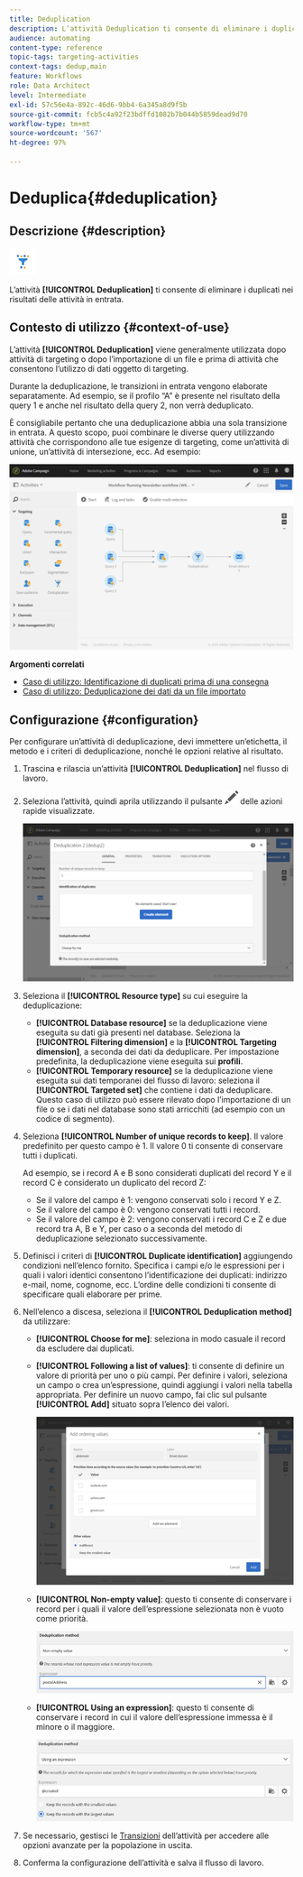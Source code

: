 ```yaml
---
title: Deduplication
description: L’attività Deduplication ti consente di eliminare i duplicati nei risultati delle attività in entrata.
audience: automating
content-type: reference
topic-tags: targeting-activities
context-tags: dedup,main
feature: Workflows
role: Data Architect
level: Intermediate
exl-id: 57c56e4a-892c-46d6-9bb4-6a345a8d9f5b
source-git-commit: fcb5c4a92f23bdffd1082b7b044b5859dead9d70
workflow-type: tm+mt
source-wordcount: '567'
ht-degree: 97%

---
```


# Deduplica{#deduplication}

## Descrizione {#description}

![](assets/deduplication.png)

L’attività **[!UICONTROL Deduplication]** ti consente di eliminare i duplicati nei risultati delle attività in entrata.

## Contesto di utilizzo {#context-of-use}

L’attività **[!UICONTROL Deduplication]** viene generalmente utilizzata dopo attività di targeting o dopo l’importazione di un file e prima di attività che consentono l’utilizzo di dati oggetto di targeting.

Durante la deduplicazione, le transizioni in entrata vengono elaborate separatamente. Ad esempio, se il profilo “A” è presente nel risultato della query 1 e anche nel risultato della query 2, non verrà deduplicato.

È consigliabile pertanto che una deduplicazione abbia una sola transizione in entrata. A questo scopo, puoi combinare le diverse query utilizzando attività che corrispondono alle tue esigenze di targeting, come un’attività di unione, un’attività di intersezione, ecc. Ad esempio:

![](assets/dedup_bonnepratique.png)

**Argomenti correlati**

* [Caso di utilizzo: Identificazione di duplicati prima di una consegna](../../automating/using/identifying-duplicated-before-delivery.md)
* [Caso di utilizzo: Deduplicazione dei dati da un file importato](../../automating/using/deduplicating-data-imported-file.md)

## Configurazione {#configuration}

Per configurare un’attività di deduplicazione, devi immettere un’etichetta, il metodo e i criteri di deduplicazione, nonché le opzioni relative al risultato.

1. Trascina e rilascia un’attività **[!UICONTROL Deduplication]** nel flusso di lavoro.
1. Seleziona l’attività, quindi aprila utilizzando il pulsante ![](assets/edit_darkgrey-24px.png) delle azioni rapide visualizzate.

   ![](assets/deduplication_1.png)

1. Seleziona il **[!UICONTROL Resource type]** su cui eseguire la deduplicazione:

   * **[!UICONTROL Database resource]** se la deduplicazione viene eseguita su dati già presenti nel database. Seleziona la **[!UICONTROL Filtering dimension]** e la **[!UICONTROL Targeting dimension]**, a seconda dei dati da deduplicare. Per impostazione predefinita, la deduplicazione viene eseguita sui **profili**.
   * **[!UICONTROL Temporary resource]** se la deduplicazione viene eseguita sui dati temporanei del flusso di lavoro: seleziona il **[!UICONTROL Targeted set]** che contiene i dati da deduplicare. Questo caso di utilizzo può essere rilevato dopo l’importazione di un file o se i dati nel database sono stati arricchiti (ad esempio con un codice di segmento).

1. Seleziona **[!UICONTROL Number of unique records to keep]**. Il valore predefinito per questo campo è 1. Il valore 0 ti consente di conservare tutti i duplicati.

   Ad esempio, se i record A e B sono considerati duplicati del record Y e il record C è considerato un duplicato del record Z:

   * Se il valore del campo è 1: vengono conservati solo i record Y e Z.
   * Se il valore del campo è 0: vengono conservati tutti i record.
   * Se il valore del campo è 2: vengono conservati i record C e Z e due record tra A, B e Y, per caso o a seconda del metodo di deduplicazione selezionato successivamente.

1. Definisci i criteri di **[!UICONTROL Duplicate identification]** aggiungendo condizioni nell’elenco fornito. Specifica i campi e/o le espressioni per i quali i valori identici consentono l’identificazione dei duplicati: indirizzo e-mail, nome, cognome, ecc. L’ordine delle condizioni ti consente di specificare quali elaborare per prime.
1. Nell’elenco a discesa, seleziona il **[!UICONTROL Deduplication method]** da utilizzare:

   * **[!UICONTROL Choose for me]**: seleziona in modo casuale il record da escludere dai duplicati.
   * **[!UICONTROL Following a list of values]**: ti consente di definire un valore di priorità per uno o più campi. Per definire i valori, seleziona un campo o crea un’espressione, quindi aggiungi i valori nella tabella appropriata. Per definire un nuovo campo, fai clic sul pulsante **[!UICONTROL Add]** situato sopra l’elenco dei valori.

      ![](assets/deduplication_2.png)

   * **[!UICONTROL Non-empty value]**: questo ti consente di conservare i record per i quali il valore dell’espressione selezionata non è vuoto come priorità.

      ![](assets/deduplication_3.png)

   * **[!UICONTROL Using an expression]**: questo ti consente di conservare i record in cui il valore dell’espressione immessa è il minore o il maggiore.

      ![](assets/deduplication_4.png)

1. Se necessario, gestisci le [Transizioni](../../automating/using/activity-properties.md) dell’attività per accedere alle opzioni avanzate per la popolazione in uscita.
1. Conferma la configurazione dell’attività e salva il flusso di lavoro.
